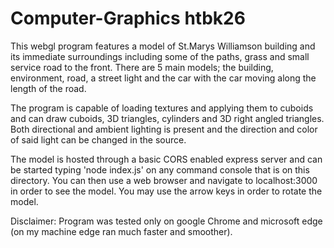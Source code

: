 # Computer-Graphics htbk26

This webgl program features a model of St.Marys Williamson building and its immediate surroundings
including some of the paths, grass and small service road to the front. There are 5 main models;
the building, environment, road, a street light and the car with the car moving along the length of the road.

The program is capable of loading textures and applying them to cuboids and can draw cuboids, 
3D triangles, cylinders and 3D right angled triangles. Both directional and ambient lighting is
present and the direction and color of said light can be changed in the source.

The model is hosted through a basic CORS enabled express server and can be started typing
'node index.js' on any command console that is on this directory. You can then use a web
browser and navigate to localhost:3000 in order to see the model. You may use the arrow
keys in order to rotate the model.

Disclaimer: Program was tested only on google Chrome and microsoft edge (on my machine edge ran
much faster and smoother).
